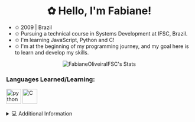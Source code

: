 <h1 align="center">✿ Hello, I'm Fabiane! </h1>

* ✩ 2009 | Brazil  
* ✩ Pursuing a technical course in Systems Development at IFSC, Brazil.  
* ✩ I'm learning JavaScript, Python and C!  
* ✩ I'm at the beginning of my programming journey, and my goal here is to learn and develop my skills.

<p align="center">
  <img src="https://github-readme-stats.vercel.app/api?username=FabianeOliveiraIFSC&show_icons=true&theme=midnight-purple&icon_color=E2322B&title_color=e2322b&hide=prs,issues&count_private=true&card_width=400" alt="FabianeOliveiraIFSC's Stats" />
</p>


### Languages Learned/Learning:
<div style="display: inline_block">
  <img align="center" alt="python" height ="40" width= "40" src="https://cdn.jsdelivr.net/gh/devicons/devicon@latest/icons/python/python-original.svg"/>
  <img align="center" alt="C" height ="40" width= "40" src="https://cdn.jsdelivr.net/gh/devicons/devicon@latest/icons/c/c-original.svg"/>
<i class="devicon-javascript-plain colored"></i>
</div><br/>

<details>
   <summary>💻 Additional Information</summary>
  
    -I have a keen interest in Artificial Intelligence.
    -Always eager to learn new programming languages 
</details>
